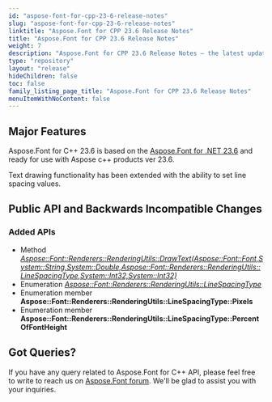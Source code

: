 ```yaml
---
id: "aspose-font-for-cpp-23-6-release-notes"
slug: "aspose-font-for-cpp-23-6-release-notes"
linktitle: "Aspose.Font for CPP 23.6 Release Notes"
title: "Aspose.Font for CPP 23.6 Release Notes"
weight: 7
description: "Aspose.Font for CPP 23.6 Release Notes – the latest updates and fixes."
type: "repository"
layout: "release"
hideChildren: false
toc: false
family_listing_page_title: "Aspose.Font for CPP 23.6 Release Notes"
menuItemWithNoContent: false
---
```

## Major Features

Aspose.Font for C++ 23.6 is based on the [Aspose.Font for .NET 23.6](/font/net/release-notes/2023/aspose-font-for-net-23-6-release-notes/) and ready for use with Aspose c++ products ver 23.6.

Text drawing functionality has been extended with the ability to set line spacing values.


## Public API and Backwards Incompatible Changes

### Added APIs
* Method [*Aspose::Font::Renderers::RenderingUtils::DrawText(Aspose::Font::Font,System::String,System::Double,Aspose::Font::Renderers::RenderingUtils::LineSpacingType,System::Int32,System::Int32)*](https://reference.aspose.com/font/cpp/class/aspose.font.renderers.rendering_utils#a186c2d63e30707c8f05afebcd6e6a8d7)
* Enumeration [*Aspose::Font::Renderers::RenderingUtils::LineSpacingType*](https://reference.aspose.com/font/cpp/class/aspose.font.renderers.rendering_utils#a63cc06b489d2baf9cd1a2d31a7e6665f)
* Enumeration member **Aspose::Font::Renderers::RenderingUtils::LineSpacingType::Pixels**
* Enumeration member **Aspose::Font::Renderers::RenderingUtils::LineSpacingType::PercentOfFontHeight**

## Got Queries?

If you have any query related to Aspose.Font for C++ API, please feel free to write to reach us on [Aspose.Font forum](https://forum.aspose.com/c/font/). We'll be glad to assist you with your inquiries.
